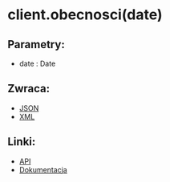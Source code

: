 # client.obecnosci(date)

## Parametry:
- date : Date

## Zwraca:
- [JSON](json/obecnosci.json)
- [XML](xml/obecnosci.xml)

## Linki:
- [API](https://iuczniowie.pe.szczecin.pl/mod_panelRodzica/obecnosci/WS_obecnosciUcznia.asmx/pobierzObecnosciUcznia)
- [Dokumentacja](https://iuczniowie.pe.szczecin.pl/mod_panelRodzica/obecnosci/WS_obecnosciUcznia.asmx)